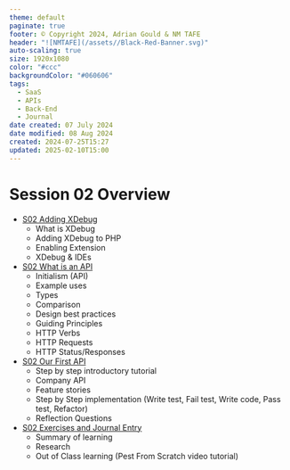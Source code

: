 ```yaml
---
theme: default
paginate: true
footer: © Copyright 2024, Adrian Gould & NM TAFE
header: "![NMTAFE](/assets//Black-Red-Banner.svg)"
auto-scaling: true
size: 1920x1080
color: "#ccc"
backgroundColor: "#060606"
tags:
  - SaaS
  - APIs
  - Back-End
  - Journal
date created: 07 July 2024
date modified: 08 Aug 2024
created: 2024-07-25T15:27
updated: 2025-02-10T15:00
---
```


# Session 02 Overview

- [S02 Adding XDebug](S02-Adding-XDebug.md)
    - What is XDebug
    - Adding XDebug to PHP
    - Enabling Extension
    - XDebug & IDEs
- [S02 What is an API](S02-What-is-an-API.md)
    - Initialism (API)
    - Example uses
    - Types
    - Comparison
    - Design best practices
    - Guiding Principles
    - HTTP Verbs
    - HTTP Requests
    - HTTP Status/Responses
- [S02 Our First API](S02-Our-First-API.md)
    - Step by step introductory tutorial
    - Company API
    - Feature stories
    - Step by Step implementation (Write test, Fail test, Write code, Pass test, Refactor)
    - Reflection Questions
- [S02 Exercises and Journal Entry](Session-02/S02-Reflection-Exercises.md)
    - Summary of learning
    - Research
    - Out of Class learning (Pest From Scratch video tutorial)
